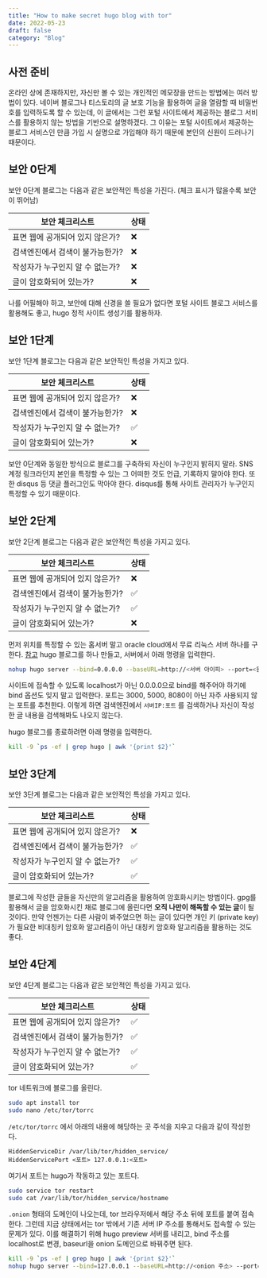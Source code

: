 ```yaml
---
title: "How to make secret hugo blog with tor"
date: 2022-05-23
draft: false
category: "Blog"
---
```


## 사전 준비

온라인 상에 존재하지만, 자신만 볼 수 있는 개인적인 메모장을 만드는 방법에는 여러 방법이 있다. 네이버 블로그나 티스토리의 글 보호 기능을 활용하여 글을 열람할 때 비밀번호를 입력하도록 할 수 있는데, 이 글에서는 그런 포털 사이트에서 제공하는 블로그 서비스를 활용하지 않는 방법을 기반으로 설명하겠다. 그 이유는 포털 사이트에서 제공하는 블로그 서비스인 만큼 가입 시 실명으로 가입해야 하기 때문에 본인의 신원이 드러나기 때문이다.

## 보안 0단계

보안 0단계 블로그는 다음과 같은 보안적인 특성을 가진다. (체크 표시가 많을수록 보안이 뛰어남)

|보안 체크리스트|상태|
|---|---|
|표면 웹에 공개되어 있지 않은가?|❌|
|검색엔진에서 검색이 불가능한가?|❌|
|작성자가 누구인지 알 수 없는가?|❌|
|글이 암호화되어 있는가?|❌|

나를 어필해야 하고, 보안에 대해 신경을 쓸 필요가 없다면 포털 사이트 블로그 서비스를 활용해도 좋고, hugo 정적 사이트 생성기를 활용하자.

## 보안 1단계

보안 1단계 블로그는 다음과 같은 보안적인 특성을 가지고 있다.

|보안 체크리스트|상태|
|---|---|
|표면 웹에 공개되어 있지 않은가?|❌|
|검색엔진에서 검색이 불가능한가?|❌|
|작성자가 누구인지 알 수 없는가?|✅|
|글이 암호화되어 있는가?|❌|

보안 0단계와 동일한 방식으로 블로그를 구축하되 자신이 누구인지 밝히지 말라. SNS 계정 링크라던지 본인을 특정할 수 있는 그 어떠한 것도 언급, 기록하지 말아야 한다. 또한 disqus 등 댓글 플러그인도 막아야 한다. disqus를 통해 사이트 관리자가 누구인지 특정할 수 있기 때문이다.

## 보안 2단계

보안 2단계 블로그는 다음과 같은 보안적인 특성을 가지고 있다.

|보안 체크리스트|상태|
|---|---|
|표면 웹에 공개되어 있지 않은가?|❌|
|검색엔진에서 검색이 불가능한가?|✅|
|작성자가 누구인지 알 수 없는가?|✅|
|글이 암호화되어 있는가?|❌|

먼저 위치를 특정할 수 있는 홈서버 말고 oracle cloud에서 무료 리눅스 서버 하나를 구한다. [참고](https://blog.ny64.kr/posts/create-your-own-lifetime-free-server-using-oracle-cloud/) hugo 블로그를 하나 만들고, 서버에서 아래 명령을 입력한다.

```bash
nohup hugo server --bind=0.0.0.0 --baseURL=http://<서버 아이피> --port=<원하는 포트> &
```

사이트에 접속할 수 있도록 localhost가 아닌 0.0.0.0으로 bind를 해주어야 하기에 bind 옵션도 잊지 말고 입력한다. 포트는 3000, 5000, 8080이 아닌 자주 사용되지 않는 포트를 추천한다. 이렇게 하면 검색엔진에서 `서버IP:포트` 를 검색하거나 자신이 작성한 글 내용을 검색해봐도 나오지 않는다.

hugo 블로그를 종료하려면 아래 명령을 입력한다.

```bash
kill -9 `ps -ef | grep hugo | awk '{print $2}'`
```

## 보안 3단계

보안 3단계 블로그는 다음과 같은 보안적인 특성을 가지고 있다.

|보안 체크리스트|상태|
|---|---|
|표면 웹에 공개되어 있지 않은가?|❌|
|검색엔진에서 검색이 불가능한가?|✅|
|작성자가 누구인지 알 수 없는가?|✅|
|글이 암호화되어 있는가?|✅|

블로그에 작성한 글들을 자신만의 알고리즘을 활용하여 암호화시키는 방법이다. gpg를 활용해서 글을 암호화시킨 채로 블로그에 올린다면 **오직 나만이 해독할 수 있는 글**이 될 것이다. 만약 언젠가는 다른 사람이 봐주었으면 하는 글이 있다면 개인 키 (private key) 가 필요한 비대칭키 암호화 알고리즘이 아닌 대칭키 암호화 알고리즘을 활용하는 것도 좋다.

## 보안 4단계

보안 4단계 블로그는 다음과 같은 보안적인 특성을 가지고 있다.

|보안 체크리스트|상태|
|---|---|
|표면 웹에 공개되어 있지 않은가?|✅|
|검색엔진에서 검색이 불가능한가?|✅|
|작성자가 누구인지 알 수 없는가?|✅|
|글이 암호화되어 있는가?|✅|

tor 네트워크에 블로그를 올린다.

```bash
sudo apt install tor
sudo nano /etc/tor/torrc
```

`/etc/tor/torrc` 에서 아래의 내용에 해당하는 곳 주석을 지우고 다음과 같이 작성한다.

```text
HiddenServiceDir /var/lib/tor/hidden_service/
HiddenServicePort <포트> 127.0.0.1:<포트>
```

여기서 포트는 hugo가 작동하고 있는 포트다.

```bash
sudo service tor restart
sudo cat /var/lib/tor/hidden_service/hostname
```

`.onion` 형태의 도메인이 나오는데, tor 브라우저에서 해당 주소 뒤에 포트를 붙여 접속한다. 그런데 지금 상태에서는 tor 밖에서 기존 서버 IP 주소를 통해서도 접속할 수 있는 문제가 있다. 이를 해결하기 위해 hugo preview 서버를 내리고, bind 주소를 localhost로 변경, baseurl을 onion 도메인으로 바꿔주면 된다.

```bash
kill -9 `ps -ef | grep hugo | awk '{print $2}'`
nohup hugo server --bind=127.0.0.1 --baseURL=http://<onion 주소> --port=<포트> &
```
